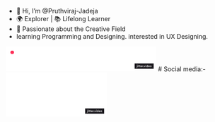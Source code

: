 - 👋 Hi, I’m @Pruthviraj-Jadeja
- 🌍 Explorer | 📚 Lifelong Learner
- 🎨 Passionate about the Creative Field
- learning Programming and Designing. interested in UX Designing.
<img src="media/Progress-Bar-Line-3.gif" width="340" height="57" />
# Social media:-

<img src="media/Social-handle-Dark-2.gif" width="228" height="99" />
